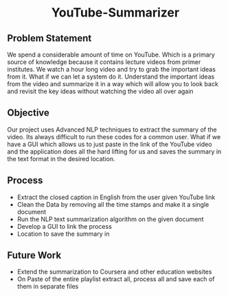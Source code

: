 <h1 align="center"> YouTube-Summarizer</h1>

## Problem Statement

We spend a considerable amount of time on YouTube. Which is a primary source of knowledge because it contains lecture videos from primer institutes. We watch a hour long video and try to grab the important ideas from it. What if we can let a system do it. Understand the important ideas from the video and summarize it in a way which will allow you to look back and revisit the key ideas without watching the video all over again

## Objective

Our project uses Advanced NLP techniques to extract the summary of the video. Its always difficult to run these codes for a common user. What if we have a GUI which allows us to just paste in the link of the YouTube video and the application does all the hard lifting for us and saves the summary in the text format in the desired location.

## Process

- Extract the closed caption in English from the user given YouTube link
- Clean the Data by removing all the time stamps and make it a single document
- Run the NLP text summarization algorithm on the given document
- Develop a GUI to link the process
- Location to save the summary in

## Future Work

- Extend the summarization to Coursera and other education websites
- On Paste of the entire playlist extract all, process all and save each of them in separate files